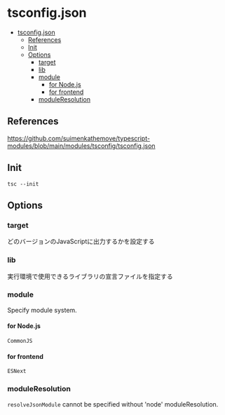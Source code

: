 # tsconfig.json

- [tsconfig.json](#tsconfigjson)
  - [References](#references)
  - [Init](#init)
  - [Options](#options)
    - [target](#target)
    - [lib](#lib)
    - [module](#module)
      - [for Node.js](#for-nodejs)
      - [for frontend](#for-frontend)
    - [moduleResolution](#moduleresolution)

## References

<https://github.com/suimenkathemove/typescript-modules/blob/main/modules/tsconfig/tsconfig.json>

## Init

```shell
tsc --init
```

## Options

### target

どのバージョンのJavaScriptに出力するかを設定する

### lib

実行環境で使用できるライブラリの宣言ファイルを指定する

### module

Specify module system.

#### for Node.js

`CommonJS`

#### for frontend

`ESNext`

### moduleResolution

`resolveJsonModule` cannot be specified without 'node' moduleResolution.
